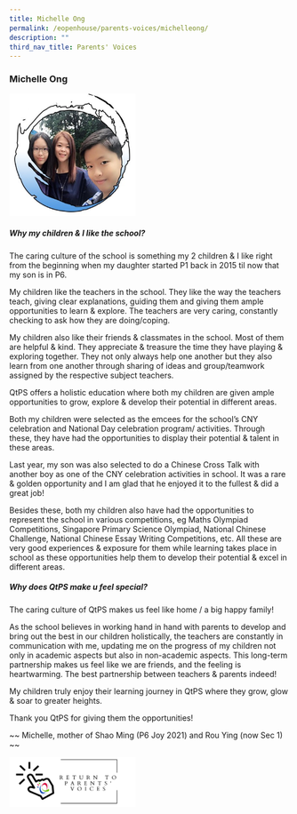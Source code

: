 ```yaml
---
title: Michelle Ong
permalink: /eopenhouse/parents-voices/michelleong/
description: ""
third_nav_title: Parents' Voices
---
```

### **Michelle Ong**

<img src="/images/MichelleOng-P.jpg" 
     style="width:45%">
		 
##### **Why my children & I like the school?**
The caring culture of the school is something my 2 children & I like right from the beginning when my daughter started P1 back in 2015 til now that my son is in P6.

My children like the teachers in the school. They like the way the teachers teach, giving clear explanations, guiding them and giving them ample opportunities to learn & explore. The teachers are very caring, constantly checking to ask how they are doing/coping.

My children also like their friends & classmates in the school. Most of them are helpful & kind. They appreciate & treasure the time they have playing & exploring together. They not only always help one another but they also learn from one another through sharing of ideas and group/teamwork assigned by the respective subject teachers.

QtPS offers a holistic education where both my children are given ample opportunities to grow, explore & develop their potential in different areas.

Both my children were selected as the emcees for the school’s CNY celebration and National Day celebration program/ activities. Through these, they have had the opportunities to display their potential & talent in these areas.

Last year, my son was also selected to do a Chinese Cross Talk with another boy as one of the CNY celebration activities in school. It was a rare & golden opportunity and I am glad that he enjoyed it to the fullest & did a great job!

Besides these, both my children also have had the opportunities to represent the school in various competitions, eg Maths Olympiad Competitions, Singapore Primary Science Olympiad, National Chinese Challenge, National Chinese Essay Writing Competitions, etc. All these are very good experiences & exposure for them while learning takes place in school as these opportunities help them to develop their potential & excel in different areas.

##### **Why does QtPS make u feel special?**
The caring culture of QtPS makes us feel like home / a big happy family!

As the school believes in working hand in hand with parents to develop and bring out the best in our children holistically, the teachers are constantly in communication with me, updating me on the progress of my children not only in academic aspects but also in non-academic aspects. This long-term partnership makes us feel like we are friends, and the feeling is heartwarming. The best partnership between teachers & parents indeed!

My children truly enjoy their learning journey in QtPS where they grow, glow & soar to greater heights.

Thank you QtPS for giving them the opportunities!

~~ Michelle, mother of Shao Ming (P6 Joy 2021) and Rou Ying (now Sec 1) ~~

<p><a href="https://staging.d3haevm43m8pfu.amplifyapp.com/eopenhouse/parents-voices/">
<img style="width:45%" src="/images/return%20parent%20voice.png">
</a></p>